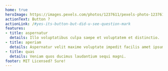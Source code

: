 ```yaml
---
home: true
heroImage: https://images.pexels.com/photos/1237611/pexels-photo-1237611.jpeg?auto=compress&cs=tinysrgb&h=650&w=940
actionText: Button ?
actionLink: /#yes-its-button-but-did-u-see-question-mark
features:
- title: aspernatur
  details: Illo voluptatibus culpa saepe et voluptatem et distinctio.
- title: aperiam
  details: Aspernatur velit maxime voluptate impedit facilis amet ipsum amet.
- title: quas
  details: Veniam quos ducimus laudantium sequi magni.
footer: MIT Licensed? Sure!
---
```

